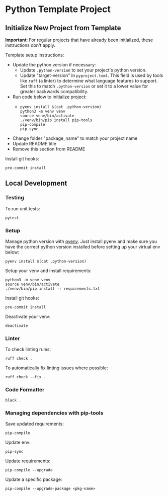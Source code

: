 # Python Template Project

## Initialize New Project from Template
**Important**: For regular projects that have already been initialized, these instructions don't apply.

Template setup instructions:
- Update the python version if necessary:
  - Update `.python-version` to set your project's python version.
  - Update "target-version" in `pyproject.toml`. This field is used by tools like `ruff` (a linter) to determine what language features to support.  Set this to match `.python-version` or set it to a lower value for greater backwards compatibility.
- Run code below to initialize project:
  - ```shell
    pyenv install $(cat .python-version)
    python3 -m venv venv
    source venv/bin/activate
    ./venv/bin/pip install pip-tools
    pip-compile
    pip-sync
    ```
- Change folder "package_name" to match your project name
- Update README title
- Remove this section from README

Install git hooks:
```shell
pre-commit install
```

## Local Development

### Testing
To run unit tests:
```shell
pytest
```

### Setup

Manage python version with [pyenv](https://github.com/pyenv/pyenv#getting-pyenv).
Just install pyenv and make sure you have the correct python version installed before setting up your virtual env below:

```shell
pyenv install $(cat .python-version)
```

Setup your venv and install requirements:
```shell
python3 -m venv venv
source venv/bin/activate
./venv/bin/pip install -r requirements.txt
```

Install git hooks:
```shell
pre-commit install
```

Deactivate your venv:
```shell
deactivate
```

### Linter ###
To check linting rules:
```shell
ruff check .
```

To automatically fix linting issues where possible:
```shell
ruff check --fix . 
```

### Code Formatter ###
```shell
black .
```

### Managing dependencies with pip-tools

Save updated requirements:
```shell
pip-compile
```

Update env:
```shell
pip-sync
```

Update requirements:
```shell
pip-compile --upgrade
```

Update a specific package:
```shell
pip-compile --upgrade-package <pkg-name>
```